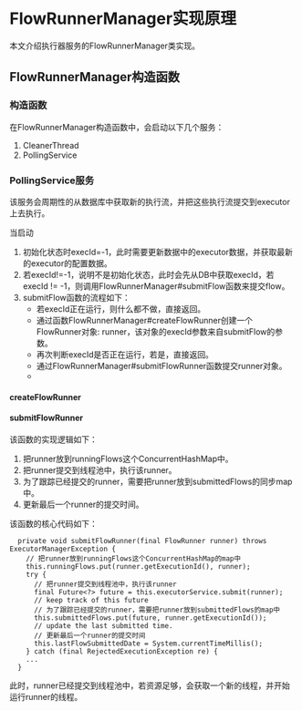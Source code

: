 # FlowRunnerManager实现原理

本文介绍执行器服务的FlowRunnerManager类实现。

## FlowRunnerManager构造函数
### 构造函数
在FlowRunnerManager构造函数中，会启动以下几个服务：
1. CleanerThread
2. PollingService


### PollingService服务
该服务会周期性的从数据库中获取新的执行流，并把这些执行流提交到executor上去执行。

当启动
1. 初始化状态时execId=-1，此时需要更新数据中的executor数据，并获取最新的executor的配置数据。
2. 若execId!=-1，说明不是初始化状态，此时会先从DB中获取execId，若execId != -1，则调用FlowRunnerManager#submitFlow函数来提交flow。
3. submitFlow函数的流程如下：
   * 若execId正在运行，则什么都不做，直接返回。
   * 通过函数FlowRunnerManager#createFlowRunner创建一个FlowRunner对象: runner，该对象的execId参数来自submitFlow的参数。
   * 再次判断execId是否正在运行，若是，直接返回。
   * 通过FlowRunnerManager#submitFlowRunner函数提交runner对象。
   * 
   

#### createFlowRunner




#### submitFlowRunner
该函数的实现逻辑如下：
1. 把runner放到runningFlows这个ConcurrentHashMap中。
2. 把runner提交到线程池中，执行该runner。
3. 为了跟踪已经提交的runner，需要把runner放到submittedFlows的同步map中。
4. 更新最后一个runner的提交时间。


该函数的核心代码如下：
```
  private void submitFlowRunner(final FlowRunner runner) throws ExecutorManagerException {
    // 把runner放到runningFlows这个ConcurrentHashMap的map中
    this.runningFlows.put(runner.getExecutionId(), runner);
    try {
      // 把runner提交到线程池中，执行该runner
      final Future<?> future = this.executorService.submit(runner);
      // keep track of this future
      // 为了跟踪已经提交的runner，需要把runner放到submittedFlows的map中
      this.submittedFlows.put(future, runner.getExecutionId());
      // update the last submitted time.
      // 更新最后一个runner的提交时间
      this.lastFlowSubmittedDate = System.currentTimeMillis();
    } catch (final RejectedExecutionException re) {
    ...
  }
```

此时，runner已经提交到线程池中，若资源足够，会获取一个新的线程，并开始运行runner的线程。
